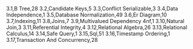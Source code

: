 
3.1,B Tree,28
3.2,Candidate Keys,5
3.3,Conflict Serializable,3
3.4,Data Independence,1
3.5,Database Normalization,49
3.6,Er Diagram,10
3.7,Indexing,11
3.8,Joins,7
3.9,Multivalued Dependency 4nf,1
3.10,Natural Join,3
3.11,Referential Integrity,4
3.12,Relational Algebra,26
3.13,Relational Calculus,14
3.14,Safe Query,1
3.15,Sql,51
3.16,Timestamp Ordering,1
3.17,Transaction And Concurrency,28